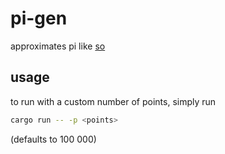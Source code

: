 # pi-gen

approximates pi like [so](https://en.wikipedia.org/wiki/Approximations_of_%CF%80#Summing_a_circle's_area)

## usage

to run with a custom number of points, simply run
```bash
cargo run -- -p <points>
```
(defaults to 100 000)